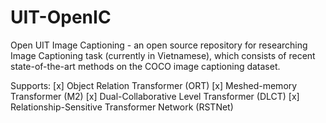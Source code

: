 # UIT-OpenIC
Open UIT Image Captioning - an open source repository for researching Image Captioning task (currently in Vietnamese), which consists of recent state-of-the-art methods on the COCO image captioning dataset.

Supports:
[x] Object Relation Transformer (ORT)
[x] Meshed-memory Transformer (M2)
[x] Dual-Collaborative Level Transformer (DLCT)
[x] Relationship-Sensitive Transformer Network (RSTNet)
